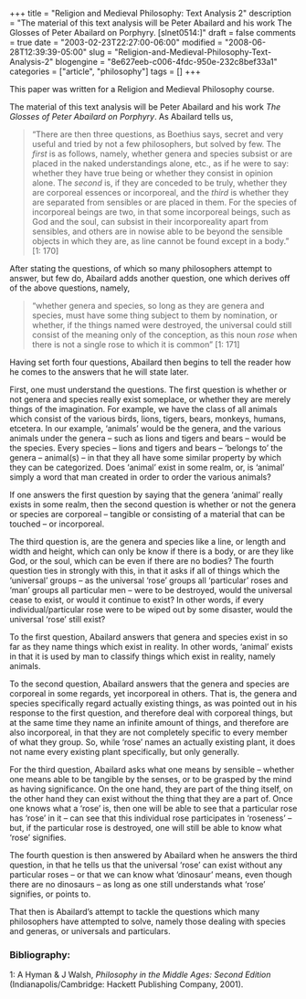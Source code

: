 +++
title = "Religion and Medieval Philosophy: Text Analysis 2"
description = "The material of this text analysis will be Peter Abailard and his work The Glosses of Peter Abailard on Porphyry. [slnet0514:]"
draft = false
comments = true
date = "2003-02-23T22:27:00-06:00"
modified = "2008-06-28T12:39:39-05:00"
slug = "Religion-and-Medieval-Philosophy-Text-Analysis-2"
blogengine = "8e627eeb-c006-4fdc-950e-232c8bef33a1"
categories = ["article", "philosophy"]
tags = []
+++

<div class="note">
<p>
This paper was written for a Religion and Medieval Philosophy course. 
</p>
</div>
<p>
The material of this text analysis will be Peter Abailard and his work <em>The Glosses of Peter Abailard on Porphyry</em>. As Abailard tells us,
</p>
<blockquote>
	<p>
	&ldquo;There are then three questions, as Boethius says, secret and very useful and tried by not a few philosophers, but solved by few. The <em>first</em> is as follows, namely, whether genera and species subsist or are placed in the naked understandings alone, etc., as if he were to say: whether they have true being or whether they consist in opinion alone. The <em>second</em> is, if they are conceded to be truly, whether they are corporeal essences or incorporeal, and the <em>third</em> is whether they are separated from sensibles or are placed in them. For the species of incorporeal beings are two, in that some incorporeal beings, such as God and the soul, can subsist in their incorporeality apart from sensibles, and others are in nowise able to be beyond the sensible objects in which they are, as line cannot be found except in a body.&rdquo; [1: 170]
	</p>
</blockquote>
<p>
After stating the questions, of which so many philosophers attempt to answer, but few do, Abailard adds another question, one which derives off of the above questions, namely,
</p>
<blockquote>
	<p>
	&ldquo;whether genera and species, so long as they are genera and species, must have some thing subject to them by nomination, or whether, if the things named were destroyed, the universal could still consist of the meaning only of the conception, as this noun <em>rose</em> when there is not a single rose to which it is common&rdquo; [1: 171]
	</p>
</blockquote>
<p>
Having set forth four questions, Abailard then begins to tell the reader how he comes to the answers that he will state later.
</p>
<p>
First, one must understand the questions. The first question is whether or not genera and species really exist someplace, or whether they are merely things of the imagination. For example, we have the class of all animals which consist of the various birds, lions, tigers, bears, monkeys, humans, etcetera. In our example, &lsquo;animals&rsquo; would be the genera, and the various animals under the genera &ndash; such as lions and tigers and bears &ndash; would be the species. Every species &ndash; lions and tigers and bears &ndash; &lsquo;belongs to&rsquo; the genera &ndash; animal(s) &ndash; in that they all have some similar property by which they can be categorized. Does &lsquo;animal&rsquo; exist in some realm, or, is &lsquo;animal&rsquo; simply a word that man created in order to order the various animals?
</p>
<p>
If one answers the first question by saying that the genera &lsquo;animal&rsquo; really exists in some realm, then the second question is whether or not the genera or species are corporeal &ndash; tangible or consisting of a material that can be touched &ndash; or incorporeal.
</p>
<p>
The third question is, are the genera and species like a line, or length and width and height, which can only be know if there is a body, or are they like God, or the soul, which can be even if there are no bodies? The fourth question ties in strongly with this, in that it asks if all of things which the &lsquo;universal&rsquo; groups &ndash; as the universal &lsquo;rose&rsquo; groups all &lsquo;particular&rsquo; roses and &lsquo;man&rsquo; groups all particular men &ndash; were to be destroyed, would the universal cease to exist, or would it continue to exist? In other words, if every individual/particular rose were to be wiped out by some disaster, would the universal &lsquo;rose&rsquo; still exist?
</p>
<p>
To the first question, Abailard answers that genera and species exist in so far as they name things which exist in reality. In other words, &lsquo;animal&rsquo; exists in that it is used by man to classify things which exist in reality, namely animals.
</p>
<p>
To the second question, Abailard answers that the genera and species are corporeal in some regards, yet incorporeal in others. That is, the genera and species specifically regard actually existing things, as was pointed out in his response to the first question, and therefore deal with corporeal things, but at the same time they name an infinite amount of things, and therefore are also incorporeal, in that they are not completely specific to every member of what they group. So, while &lsquo;rose&rsquo; names an actually existing plant, it does not name every existing plant specifically, but only generally.
</p>
<p>
For the third question, Abailard asks what one means by sensible &ndash; whether one means able to be tangible by the senses, or to be grasped by the mind as having significance. On the one hand, they are part of the thing itself, on the other hand they can exist without the thing that they are a part of. Once one knows what a &lsquo;rose&rsquo; is, then one will be able to see that a particular rose has &lsquo;rose&rsquo; in it &ndash; can see that this individual rose participates in &lsquo;roseness&rsquo; &ndash; but, if the particular rose is destroyed, one will still be able to know what &lsquo;rose&rsquo; signifies.
</p>
<p>
The fourth question is then answered by Abailard when he answers the third question, in that he tells us that the universal &lsquo;rose&rsquo; can exist without any particular roses &ndash; or that we can know what &lsquo;dinosaur&rsquo; means, even though there are no dinosaurs &ndash; as long as one still understands what &lsquo;rose&rsquo; signifies, or points to.
</p>
<p>
That then is Abailard&rsquo;s attempt to tackle the questions which many philosophers have attempted to solve, namely those dealing with species and generas, or universals and particulars.
</p>
<h3>Bibliography:</h3>
<p>
1: A Hyman &amp; J Walsh, <em>Philosophy in the Middle Ages: Second Edition</em> (Indianapolis/Cambridge: Hackett Publishing Company, 2001).
</p>

